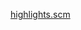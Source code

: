 [highlights.scm](https://github.com/CarsonSlovoka/tree-sitter-strings/blob/601fba56ecc4aa0648f81c1df619af2b056e90a7/queries/highlights.scm#L1-L5)
